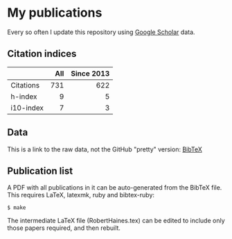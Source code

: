 # My publications

Every so often I update this repository using [Google Scholar][1] data.

## Citation indices

|   | All | Since 2013 |
|---|----:|-----------:|
| Citations | 731 | 622 |
| h-index | 9 | 5 |
| i10-index | 7 | 3 |

## Data

This is a link to the raw data, not the GitHub "pretty" version: [BibTeX][2]

## Publication list

A PDF with all publications in it can be auto-generated from the BibTeX file. This requires LaTeX, latexmk, ruby and bibtex-ruby:

```shell
$ make
```
The intermediate LaTeX file (RobertHaines.tex) can be edited to include only those papers required, and then rebuilt.

[1]: http://scholar.google.co.uk/citations?user=lIcRrmQAAAAJ&hl=en
[2]: https://raw.githubusercontent.com/hainesr/publications/master/RobertHaines.bib
